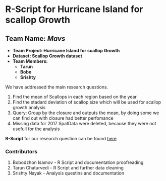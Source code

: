 # R-Script for Hurricane Island for scallop Growth

## **Team Name: _Mavs_**

- **Team Project: Hurricane Island for scallop Growth**
- **Dataset: Scallop Growth dataset**
- **Team Members:**
  - **Tarun**
  - **Bobo**
  - **Srishty**


We have addressed the main research questions.

1) Find the mean of Scallops in each region based on the year 
2) Find the stadard deviation of scallop size which will be used for scallop growth analysis 
3) Query: Group by the closure and outputs the mean, by doing some we can find out with closure had better perfomance 
4) Missing data for 2017 SpatData were deleted, because they were not usefull for the analysis


**R-Script** for our research question can be found [here](https://github.com/Wolverine7/Team-Mavs-ISQA8086-002/blob/master/WorkPlan_ResearchQuestions.md)

### Contributors
1. Bobodzhon Isamov - R Script and documentation proofreading
2. Tarun Chaturvedi - R Script and further data cleaning
3. Srishty Nayak - Analysis questins and documentation
